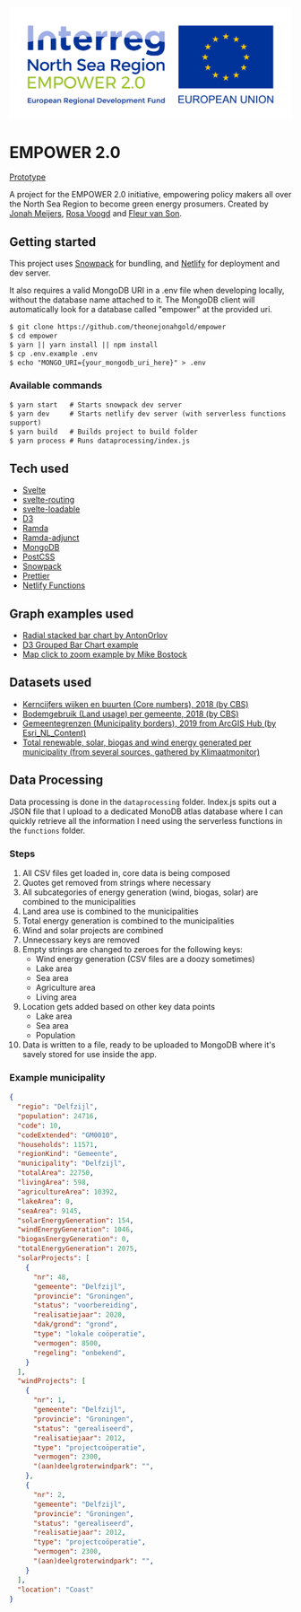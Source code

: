![Empower logo](public/empower.jpg)

# EMPOWER 2.0

[Prototype](https://empower.jonahgold.dev)

A project for the EMPOWER 2.0 initiative, empowering policy makers all over the North Sea Region to become green energy prosumers. Created by [Jonah Meijers](https://jonahgold.dev), [Rosa Voogd](https://rosavoogd.nl) and [Fleur van Son](https://fleurvanson.com).

## Getting started

This project uses [Snowpack](https://snowpack.dev) for bundling, and [Netlify](https://netlify.com) for deployment and dev server.

It also requires a valid MongoDB URI in a .env file when developing locally, without the database name attached to it. The MongoDB client will automatically look for a database called "empower" at the provided uri.

```shell
$ git clone https://github.com/theonejonahgold/empower
$ cd empower
$ yarn || yarn install || npm install
$ cp .env.example .env
$ echo "MONGO_URI={your_mongodb_uri_here}" > .env
```

### Available commands

```shell
$ yarn start   # Starts snowpack dev server
$ yarn dev     # Starts netlify dev server (with serverless functions support)
$ yarn build   # Builds project to build folder
$ yarn process # Runs dataprocessing/index.js
```

## Tech used

- [Svelte](https://svelte.dev)
- [svelte-routing](https://github.com/EmilTholin/svelte-routing)
- [svelte-loadable](https://github.com/kaisermann/svelte-loadable)
- [D3](https://d3js.org)
- [Ramda](https://ramdajs.com)
- [Ramda-adjunct](https://char0n.github.io/ramda-adjunct/2.30.0/)
- [MongoDB](https://www.npmjs.com/package/mongodb)
- [PostCSS](https://postcss.org)
- [Snowpack](https://snowpack.dev)
- [Prettier](https://prettier.io)
- [Netlify Functions](https://www.netlify.com/products/functions/)

## Graph examples used

- [Radial stacked bar chart by AntonOrlov](https://bl.ocks.org/AntonOrlov/6b42d8676943cc933f48a43a7c7e5b6c)
- [D3 Grouped Bar Chart example](https://observablehq.com/@d3/grouped-bar-chart)
- [Map click to zoom example by Mike Bostock](https://bl.ocks.org/mbostock/2206590)

## Datasets used

- [Kerncijfers wijken en buurten (Core numbers), 2018 (by CBS)](https://www.cbs.nl/nl-nl/maatwerk/2018/30/kerncijfers-wijken-en-buurten-2018)
- [Bodemgebruik (Land usage) per gemeente, 2018 (by CBS)](https://opendata.cbs.nl/statline/?dl=FB31#/CBS/nl/dataset/70262ned/table)
- [Gemeentegrenzen (Municipality borders), 2019 from ArcGIS Hub (by Esri_NL_Content)](https://hub.arcgis.com/datasets/e1f0dd70abcb4fceabbc43412e43ad4b_0)
- [Total renewable, solar, biogas and wind energy generated per municipality (from several sources, gathered by Klimaatmonitor)](https://klimaatmonitor.databank.nl/Jive?workspace_guid=3ca2ab1f-24a6-4b8f-9094-d6cb0a013dd2)

## Data Processing

Data processing is done in the `dataprocessing` folder. Index.js spits out a JSON file that I upload to a dedicated MonoDB atlas database where I can quickly retrieve all the information I need using the serverless functions in the `functions` folder.

### Steps

1. All CSV files get loaded in, core data is being composed
2. Quotes get removed from strings where necessary
3. All subcategories of energy generation (wind, biogas, solar) are combined to the municipalities
4. Land area use is combined to the municipalities
5. Total energy generation is combined to the municipalities
6. Wind and solar projects are combined
7. Unnecessary keys are removed
8. Empty strings are changed to zeroes for the following keys:
    - Wind energy generation (CSV files are a doozy sometimes)
    - Lake area
    - Sea area
    - Agriculture area
    - Living area
9. Location gets added based on other key data points
    - Lake area
    - Sea area
    - Population
10. Data is written to a file, ready to be uploaded to MongoDB where it's savely stored for use inside the app.

### Example municipality

```json
{
  "regio": "Delfzijl",
  "population": 24716,
  "code": 10,
  "codeExtended": "GM0010",
  "households": 11571,
  "regionKind": "Gemeente",
  "municipality": "Delfzijl",
  "totalArea": 22750,
  "livingArea": 598,
  "agricultureArea": 10392,
  "lakeArea": 0,
  "seaArea": 9145,
  "solarEnergyGeneration": 154,
  "windEnergyGeneration": 1046,
  "biogasEnergyGeneration": 0,
  "totalEnergyGeneration": 2075,
  "solarProjects": [
    {
      "nr": 48,
      "gemeente": "Delfzijl",
      "provincie": "Groningen",
      "status": "voorbereiding",
      "realisatiejaar": 2020,
      "dak/grond": "grond",
      "type": "lokale coöperatie",
      "vermogen": 8500,
      "regeling": "onbekend",
    }
  ],
  "windProjects": [
    {
      "nr": 1,
      "gemeente": "Delfzijl",
      "provincie": "Groningen",
      "status": "gerealiseerd",
      "realisatiejaar": 2012,
      "type": "projectcoöperatie",
      "vermogen": 2300,
      "(aan)deelgroterwindpark": "",
    },
    {
      "nr": 2,
      "gemeente": "Delfzijl",
      "provincie": "Groningen",
      "status": "gerealiseerd",
      "realisatiejaar": 2012,
      "type": "projectcoöperatie",
      "vermogen": 2300,
      "(aan)deelgroterwindpark": "",
    }
  ],
  "location": "Coast"
}
```